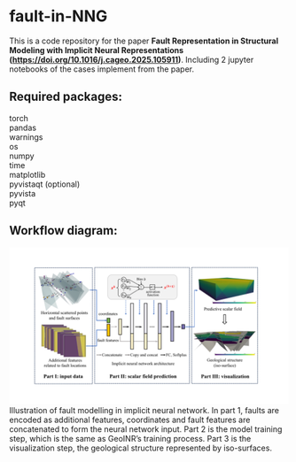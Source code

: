 # fault-in-NNG

This is a code repository for the paper **Fault Representation in Structural Modeling with Implicit Neural Representations (https://doi.org/10.1016/j.cageo.2025.105911)**. Including 2 jupyter notebooks of the cases implement from the paper.

## Required packages:  
torch  
pandas  
warnings  
os  
numpy  
time  
matplotlib  
pyvistaqt (optional)  
pyvista  
pyqt

## Workflow diagram: 
![image](https://github.com/Keven-Gao/fault-in-NNG/blob/main/workflow.svg)
Illustration of fault modelling in implicit neural network. In part 1, faults are encoded as additional features, coordinates and fault features are concatenated to form the neural network input. Part 2 is the model training step, which is the same as GeoINR’s training process. Part 3 is the visualization step, the geological structure represented by iso-surfaces.
